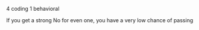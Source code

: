 4 coding 
1 behavioral 


If you get a strong No for even one, you have a very low chance of passing